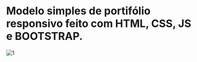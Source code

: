 # Modelo simples de portifólio responsivo feito com HTML, CSS, JS e BOOTSTRAP.
![1](https://github.com/cleslleydemoura/second-test-html-css-js-bootstrap/assets/100368699/b8171d36-f678-4806-b141-d8ea2039d7f5)
